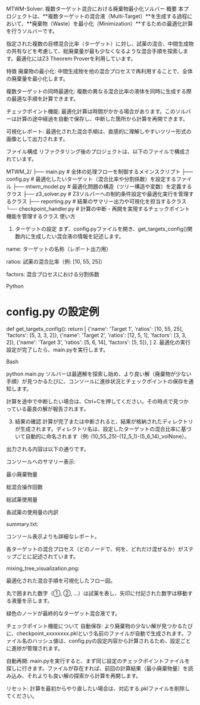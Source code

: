 MTWM-Solver: 複数ターゲット混合における廃棄物最小化ソルバー
概要
本プロジェクトは、**複数ターゲットの混合液（Multi-Target）**を生成する過程において、**廃棄物（Waste）を最小化（Minimization）**するための最適化計算を行うソルバーです。

指定された複数の目標混合比率（ターゲット）に対し、試薬の混合、中間生成物の共有などを考慮して、総廃棄量が最も少なくなるような混合手順を探索します。最適化にはZ3 Theorem Proverを利用しています。

特徴
廃棄物の最小化: 中間生成物を他の混合プロセスで再利用することで、全体の廃棄量を最小化します。

複数ターゲットの同時最適化: 複数の異なる混合比率の液体を同時に生成する際の最適な手順を計算できます。

チェックポイント機能: 最適化計算は時間がかかる場合があります。このソルバーは計算の途中経過を自動で保存し、中断した箇所から計算を再開できます。

可視化レポート: 最適化された混合手順は、直感的に理解しやすいツリー形式の画像として出力されます。

ファイル構成
リファクタリング後のプロジェクトは、以下のファイルで構成されています。

MTWM_2/
├── main.py                 # 全体の処理フローを制御するメインスクリプト
├── config.py               # 最適化したいターゲット（混合比率や分割係数）を設定するファイル
├── mtwm_model.py           # 最適化問題の構造（ツリー構造や変数）を定義するクラス
├── z3_solver.py            # Z3ソルバーへの制約条件設定や最適化実行を管理するクラス
├── reporting.py            # 結果のサマリー出力や可視化を担当するクラス
└── checkpoint_handler.py   # 計算の中断・再開を実現するチェックポイント機能を管理するクラス
使い方
1. ターゲットの設定
まず、config.pyファイルを開き、get_targets_config()関数内に生成したい混合液の情報を記述します。

name: ターゲットの名称（レポート出力用）

ratios: 試薬の混合比率（例: [10, 55, 25]）

factors: 混合プロセスにおける分割係数

Python

# config.py の設定例
def get_targets_config():
    return [
        {'name': 'Target 1', 'ratios': [10, 55, 25], 'factors': [5, 3, 3, 2]},
        {'name': 'Target 2', 'ratios': [12, 5, 1], 'factors': [3, 3, 2]},
        {'name': 'Target 3', 'ratios': [5, 6, 14], 'factors': [5, 5]},
    ]
2. 最適化の実行
設定が完了したら、main.pyを実行します。

Bash

python main.py
ソルバーは最適解を探索し始め、より良い解（廃棄物が少ない手順）が見つかるたびに、コンソールに進捗状況とチェックポイントの保存を通知します。

計算を途中で中断したい場合は、Ctrl+Cを押してください。その時点で見つかっている最良の解が報告されます。

3. 結果の確認
計算が完了または中断されると、結果が格納されたディレクトリが生成されます。ディレクトリ名は、設定したターゲットの混合比率に基づいて自動的に命名されます（例: (10_55_25)-(12_5_1)-(5_6_14)_volNone）。

出力される内容は以下の通りです。

コンソールへのサマリー表示:

最小廃棄物量

総混合操作回数

総試薬使用量

各試薬の使用量の内訳

summary.txt:

コンソール表示よりも詳細なレポート。

各ターゲットの混合プロセス（どのノードで、何を、どれだけ混ぜるか）がステップごとに記述されています。

mixing_tree_visualization.png:

最適化された混合手順を可視化したフロー図。

丸で囲まれた数字（①, ②, ...）は試薬を表し、矢印に付記された数字は移動する液量を示します。

緑色のノードが最終的なターゲット混合液です。

チェックポイント機能について
自動保存: より廃棄物の少ない解が見つかるたびに、checkpoint_xxxxxxxx.pklという名前のファイルが自動で生成されます。ファイル名のハッシュ値は、config.pyの設定内容から計算されるため、設定ごとに進捗が管理されます。

自動再開: main.pyを実行すると、まず同じ設定のチェックポイントファイルを探しに行きます。ファイルが存在すれば、前回の計算結果（最小廃棄物量）を読み込み、それよりも良い解の探索から計算を再開します。

リセット: 計算を最初からやり直したい場合は、対応する.pklファイルを削除してください。